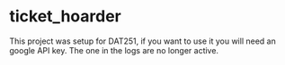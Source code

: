 # ticket_hoarder

This project was setup for DAT251, if you want to use it you will need an google API key.
The one in the logs are no longer active.



